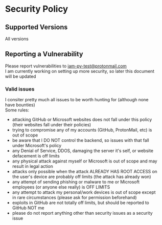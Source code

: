 # Security Policy

## Supported Versions

All versions

## Reporting a Vulnerability

Please report vulnerabilities to iam-py-test@protonmail.com<br>
I am currently working on setting up more security, so later this document will be updated<br>

### Valid issues
I consiter pretty much all issues to be worth hunting for (although none have bounties)<br>
Some rules:
- attacking GitHub or Microsoft websites does not fall under this policy (their websites fall under their policies)
- trying to compromise any of my accounts (GitHub, ProtonMail, etc) is out of scope
- be aware that I DO NOT control the backend, so issues with that fall under Microsoft's policy
- any Denial of Service, DDOS, damaging the server it's self, or website defacement is off limits
- any physical attack against myself or Microsoft is out of scope and may result in legal action
- attacks only possible when the attack ALREADY HAS ROOT ACCESS on the user's device are probably off limits (the attack has already won)
- any attempt of sending phishing or malware to me or Microsoft employees (or anyone else really) is OFF LIMITS
- any attempt to attack my personal/work devices is out of scope except in rare circumstances (please ask for permission beforehand)  
- exploits in GitHub are not totally off limits, but should be reported to GitHub NOT me
- please do not report anything other than security issues as a security issue
